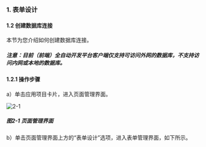 ### 1. 表单设计

#### 1.2 创建数据库连接

本节为您介绍如何创建数据库连接。

##### 注意：目前（前端）全自动开发平台客户端仅支持可访问外网的数据库，不支持访问内网或本地的数据库。

#### 1.2.1 操作步骤

a）单击应用项目卡片，进入页面管理界面。

![2-1](https://www.feisuanyz.com/fspage/czzn/tablesj/tablesj_1_1.png)

##### 图2-1 页面管理界面

b）单击页面管理界面上方的“表单设计”选项，进入表单管理界面，如下所示。
